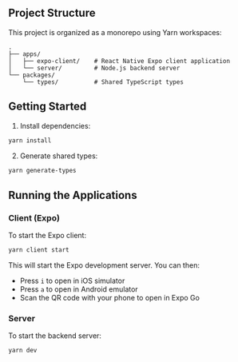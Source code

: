 ## Project Structure

This project is organized as a monorepo using Yarn workspaces:

```
.
├── apps/
│   ├── expo-client/    # React Native Expo client application
│   └── server/         # Node.js backend server
└── packages/
    └── types/          # Shared TypeScript types
```

## Getting Started

1. Install dependencies:
```bash
yarn install
```

2. Generate shared types:
```bash
yarn generate-types
```

## Running the Applications

### Client (Expo)
To start the Expo client:
```bash
yarn client start
```
This will start the Expo development server. You can then:
- Press `i` to open in iOS simulator
- Press `a` to open in Android emulator
- Scan the QR code with your phone to open in Expo Go

### Server
To start the backend server:
```bash
yarn dev
```